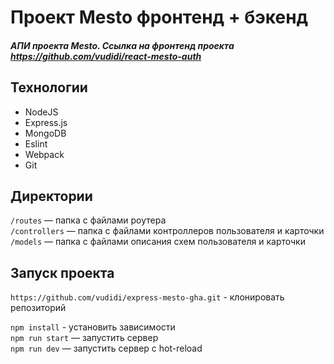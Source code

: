 # Проект Mesto фронтенд + бэкенд
##### АПИ проекта Mesto. Ссылка на фронтенд проекта https://github.com/vudidi/react-mesto-auth #####

## Технологии ##
* NodeJS
* Express.js
* MongoDB
* Eslint
* Webpack
* Git

## Директории

`/routes` — папка с файлами роутера  
`/controllers` — папка с файлами контроллеров пользователя и карточки   
`/models` — папка с файлами описания схем пользователя и карточки  

## Запуск проекта

`https://github.com/vudidi/express-mesto-gha.git` - клонировать репозиторий

`npm install` - установить зависимости  
`npm run start` — запустить сервер  
`npm run dev` — запустить сервер с hot-reload  
